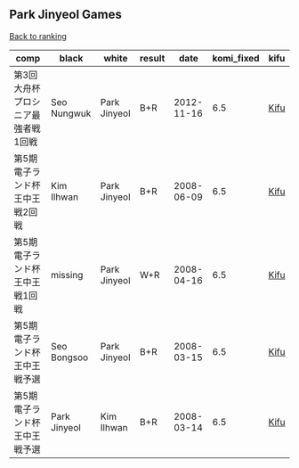 ## Park Jinyeol Games

[Back to ranking](../../index.md)




| **comp** | **black** | **white** | **result** | **date** | **komi_fixed** | **kifu** | 
| --- | --- | --- | --- | --- | --- | --- |
| 第3回大舟杯プロシニア最強者戦1回戦 | Seo Nungwuk | Park Jinyeol | B+R | 2012-11-16 | 6.5 | [Kifu](https://kifudepot.net/kifucontents.php?id=CKEVObY9bgwhZoWmSaNn1g%3D%3D) | 
| 第5期電子ランド杯王中王戦2回戦 | Kim Ilhwan | Park Jinyeol | B+R | 2008-06-09 | 6.5 | [Kifu](https://kifudepot.net/kifucontents.php?id=rTjFK9NuhW17BXnb9AgWmQ%3D%3D) | 
| 第5期電子ランド杯王中王戦1回戦 | missing | Park Jinyeol | W+R | 2008-04-16 | 6.5 | [Kifu](https://kifudepot.net/kifucontents.php?id=xng3p2rbCtC2YXNPH7coIw%3D%3D) | 
| 第5期電子ランド杯王中王戦予選 | Seo Bongsoo | Park Jinyeol | B+R | 2008-03-15 | 6.5 | [Kifu](https://kifudepot.net/kifucontents.php?id=REwltgzjjSRzCZQNZjkJ6g%3D%3D) | 
| 第5期電子ランド杯王中王戦予選 | Park Jinyeol | Kim Ilhwan | B+R | 2008-03-14 | 6.5 | [Kifu](https://kifudepot.net/kifucontents.php?id=kQcpESLBn99QNMsL2MNcMg%3D%3D) |




